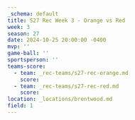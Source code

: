 ```yaml
---
_schema: default
title: S27 Rec Week 3 - Orange vs Red
week: 3
season: 27
date: 2024-10-25 20:00:00 -0400
mvp: ''
game-ball: ''
sportsperson: ''
teams-score:
  - team: _rec-teams/s27-rec-orange.md
    score:
  - team: _rec-teams/s27-rec-red.md
    score:
location: _locations/brentwood.md
field: 1
---
```


